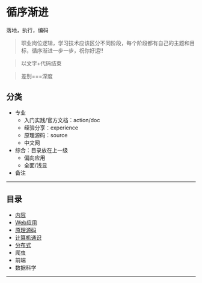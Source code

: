 #   循序渐进

落地，执行，编码

>   职业岗位逻辑，学习技术应该区分不同阶段，每个阶段都有自己的主题和目标，循序渐进一步一步，祝你好运!!

>   以文字+代码结束

>   差别===深度

##  分类
-   专业
    -   入门实践/官方文档：action/doc
    -   经验分享：experience
    -   原理源码：source
    -   中文网
-   综合：目录放在上一级
    -   偏向应用
    -   全面/浅显
-   备注

----

##  目录
-   [内容](content.md)
-   [Web应用](web/README.md)
-   [原理源码](source/README.md)
-   [计算机通识](computer/README.md)
-   [分布式](distributed/README.md)
-   爬虫
-   前端
-   数据科学

----
